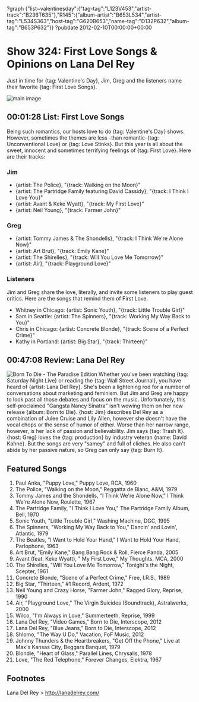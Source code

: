 ?graph {"list~valentinesday":{"tag-tag":"L123V453","artist-track":"B236T635"},"R145":{"album-artist":"B653L534","artist-tag":"L534S363","host-tag":"G620B653","name-tag":"D132P632","album-tag":"B653P632"}}
?pubdate 2012-02-10T00:00:00+00:00

# Show 324: First Love Songs & Opinions on Lana Del Rey
Just in time for {tag: Valentine's Day}, Jim, Greg and the listeners name their favorite {tag: First Love Songs}.

![main image](http://static.soundopinions.org/images/2012/firstlove.jpg)


## 00:01:28 List: First Love Songs 
Being such romantics, our hosts love to do {tag: Valentine's Day} shows. However, sometimes the themes are less -than romantic-{tag: Unconventional Love} or {tag: Love Stinks}. But this year is all about the sweet, innocent and sometimes terrifying feelings of {tag: First Love}. Here are their tracks:

### Jim
- {artist: The Police}, "{track: Walking on the Moon}"
- {artist: The Partridge Family featuring David Cassidy}, "{track: I Think I Love You}"
- {artist: Avant & Keke Wyatt}, "{track: My First Love}"
- {artist: Neil Young}, "{track: Farmer John}"

### Greg
- {artist: Tommy James & The Shondells}, "{track: I Think We're Alone Now}"
- {artist: Art Brut}, "{track: Emily Kane}"
- {artist: The Shirelles}, "{track: Will You Love Me Tomorrow}"
- {artist: Air}, "{track: Playground Love}"

### Listeners
Jim and Greg share the love, literally, and invite some listeners to play guest critics. Here are the songs that remind them of First Love.

- Whitney in Chicago: {artist: Sonic Youth}, "{track: Little Trouble Girl}"
- Sam in Seattle: {artist: The Spinners}, "{track: Working My Way Back to You}"
- Chris in Chicago: {artist: Concrete Blonde}, "{track: Scene of a Perfect Crime}"
- Kathy in Portland: {artist: Big Star}, "{track: Thirteen}"

## 00:47:08  Review: Lana Del Rey
![Born To Die - The Paradise Edition](http://is2.mzstatic.com/image/thumb/Music/v4/01/40/97/0140973a-f8c6-07eb-343e-394fe93a6d25/source/600x600bb.jpg "464296584/566466310")
Whether you've been watching {tag: Saturday Night Live} or reading the {tag: Wall Street Journal}, you have heard of {artist: Lana Del Rey}. She's been a lightening rod for a number of conversations about marketing and feminism. But Jim and Greg are happy to look past all those debates and focus on the music. Unfortunately, this self-proclaimed "Gangsta Nancy Sinatra" isn't wowing them on her new release {album: Born to Die}. {host: Jim} describes Del Rey as a combination of Julee Cruise and Lily Allen, however she doesn't have the vocal chops or the sense of humor of either. Worse than her narrow range, however, is her lack of passion and believability. Jim says {tag: Trash It}. {host: Greg} loves the {tag: production} by industry veteran {name: David Kahne}. But the songs are very "samey" and full of cliches. He also can't abide by her passive nature, so Greg can only say {tag: Burn It}.


## Featured Songs
1. Paul Anka, "Puppy Love," Puppy Love, RCA, 1960
2. The Police, "Walking on the Moon," Reggatta de Blanc, A&M, 1979
3. Tommy James and the Shondells, "I Think We're Alone Now," I Think We're Alone Now, Roulette, 1967 
4. The Partridge Family, "I Think I Love You," The Partridge Family Album, Bell, 1970
5. Sonic Youth, "Little Trouble Girl," Washing Machine, DGC, 1995
6. The Spinners, "Working My Way Back to You," Dancin' and Lovin', Atlantic, 1979
7. The Beatles, "I Want to Hold Your Hand," I Want to Hold Your Hand, Parlophone, 1963
8. Art Brut, "Emily Kane," Bang Bang Rock & Roll, Fierce Panda, 2005
9. Avant (feat. Keke Wyatt), " My First Love," My Thoughts, MCA, 2000
10. The Shirelles, "Will You Love Me Tomorrow," Tonight's the Night, Scepter, 1961
11. Concrete Blonde, "Scene of a Perfect Crime," Free, I.R.S., 1989
12. Big Star, "Thirteen," #1 Record, Ardent, 1972
13. Neil Young and Crazy Horse, "Farmer John," Ragged Glory, Reprise, 1990
14. Air, "Playground Love," The Virgin Suicides (Soundtrack), Astralwerks, 2000
15. Wilco, "I'm Always in Love," Summerteeth, Reprise, 1999
16. Lana Del Rey, "Video Games," Born to Die, Interscope, 2012
17. Lana Del Rey, "Blue Jeans," Born to Die, Interscope, 2012
18. Shlomo, "The Way U Do," Vacation, FoF Music, 2012
19. Johnny Thunders & the Heartbreakers, "Get Off the Phone," Live at Max's Kansas City, Beggars Banquet, 1979
20. Blondie, "Heart of Glass," Parallel Lines, Chrysalis, 1978
21. Love, "The Red Telephone," Forever Changes, Elektra, 1967

## Footnotes 

Lana Del Rey > http://lanadelrey.com/